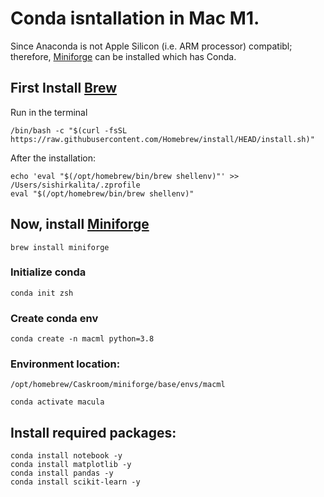 # Conda isntallation in Mac M1.

Since Anaconda is not Apple Silicon (i.e. ARM processor) compatibl; therefore, [Miniforge](https://github.com/conda-forge/miniforge) can be installed which has Conda. 

## First Install [Brew](https://brew.sh)

Run in the terminal
```
/bin/bash -c "$(curl -fsSL https://raw.githubusercontent.com/Homebrew/install/HEAD/install.sh)"
```

After the installation:
```
echo 'eval "$(/opt/homebrew/bin/brew shellenv)"' >> /Users/sishirkalita/.zprofile
eval "$(/opt/homebrew/bin/brew shellenv)"
```

## Now, install [Miniforge](https://github.com/conda-forge/miniforge)
```
brew install miniforge
```

### Initialize conda
```
conda init zsh
```

### Create conda env
```
conda create -n macml python=3.8
````

### Environment location: 
```
/opt/homebrew/Caskroom/miniforge/base/envs/macml
```

```
conda activate macula
```

## Install required packages:
```
conda install notebook -y
conda install matplotlib -y
conda install pandas -y
conda install scikit-learn -y 
```
